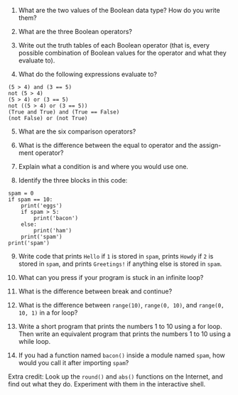 1. What are the two values of the Boolean data type? How do you write them?

2. What are the three Boolean operators?

3. Write out the truth tables of each Boolean operator (that is, every possible combination of Boolean values for the operator and what they evaluate to).

4. What do the following expressions evaluate to?
```
(5 > 4) and (3 == 5)
not (5 > 4)
(5 > 4) or (3 == 5)
not ((5 > 4) or (3 == 5))
(True and True) and (True == False)
(not False) or (not True)
```

5. What are the six comparison operators?

6. What is the difference between the equal to operator and the assign- ment operator?

7. Explain what a condition is and where you would use one.

8. Identify the three blocks in this code:
```
spam = 0
if spam == 10:
    print('eggs')
    if spam > 5:
        print('bacon')
    else:
        print('ham')
    print('spam')
print('spam')
```

9. Write code that prints `Hello` if `1` is stored in `spam`, prints `Howdy` if `2` is stored in `spam`, and prints `Greetings!` if anything else is stored in `spam`.

10. What can you press if your program is stuck in an infinite loop?

11. What is the difference between break and continue?

12. What is the difference between `range(10)`, `range(0, 10)`, and `range(0, 10, 1)` in a for loop?

13. Write a short program that prints the numbers 1 to 10 using a for loop. Then write an equivalent program that prints the numbers 1 to 10 using a while loop.

14. If you had a function named `bacon()` inside a module named `spam`, how would you call it after importing `spam`?

Extra credit: Look up the `round()` and `abs()` functions on the Internet, and find out what they do. Experiment with them in the interactive shell.
